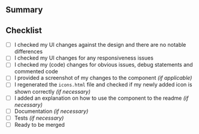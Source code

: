 <!--
Thanks for your interest in the project. Bugs filed and PRs submitted are appreciated!

Please make sure you're familiar with and follow the instructions in the [contributing guidelines](https://ark.dev/docs/program-incentives/guidelines/contributing).

Please fill out the information below to expedite the review and (hopefully) merge of your pull request!
-->

## Summary

<!-- What changes are being made? -->

<!-- Why are these changes necessary? -->

<!-- How were these changes implemented? -->

## Checklist

<!-- Have you done all of these things (where applicable)?  -->

-   [ ] I checked my UI changes against the design and there are no notable differences
-   [ ] I checked my UI changes for any responsiveness issues
-   [ ] I checked my (code) changes for obvious issues, debug statements and commented code
-   [ ] I provided a screenshot of my changes to the component _(if applicable)_
-   [ ] I regenerated the `icons.html` file and checked if my newly added icon is shown correctly _(if necessary)_
-   [ ] I added an explanation on how to use the component to the readme _(if necessary)_
-   [ ] Documentation _(if necessary)_
-   [ ] Tests _(if necessary)_
-   [ ] Ready to be merged

<!-- Feel free to add additional comments. -->

